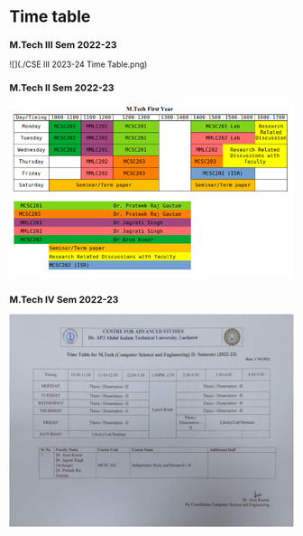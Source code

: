 # Time table

### M.Tech III Sem 2022-23

![](./CSE III 2023-24 Time Table.png)




### M.Tech II Sem  2022-23


![](./1.png)


### M.Tech IV Sem 2022-23


![](./2.jpg)
